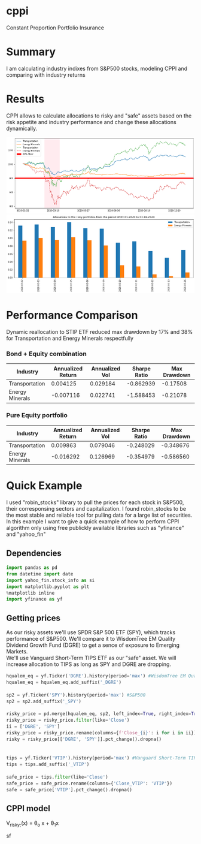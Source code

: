 # cppi
Constant Proportion Portfolio Insurance
# Summary
I am calculating industry indixes from S&P500 stocks, modeling CPPI and comparing with industry returns
# Results
CPPI allows to calculate allocations to risky and "safe" assets based on the risk appetite and industry performance and change these allocations dynamically.

![image info](./riskysafe.png)
<br>
![image info](./riskyalloc.png)

# Performance Comparison
Dynamic reallocation to STIP ETF reduced max drawdown by 17% and 38% for Transportation and Energy Minerals respectfully
### Bond + Equity combination
| Industry | Annualized Return | Annualized Vol | Sharpe Ratio | Max Drawdown |
|--------------|---|---|---|---|
|Transportation| 0.004125  |  0.029184 | -0.862939	  |  -0.17508 |
|Energy Minerals| -0.007116	  | 0.022741	  | -1.588453	  |-0.21078   |

### Pure Equity portfolio
| Industry | Annualized Return | Annualized Vol | Sharpe Ratio | Max Drawdown |
|--------------|---|---|---|---|
|Transportation| 0.009863	  |  0.079046 | -0.248029	  |  -0.348676 |
|Energy Minerals| -0.016292	  | 0.126969	  | -0.354979	  |-0.586560   |

# Quick Example
I used "robin_stocks" library to pull the prices for each stock in S&P500, their corresponsing sectors and capitalization. I found robin_stocks to be the most stable and reliable tool for pulling data for a large list of securities. <br>
In this example I want to give a quick example of how to perform CPPI algorithm only using free publickly available libraries such as "yfinance" and "yahoo_fin"

## Dependencies
```python
import pandas as pd
from datetime import date
import yahoo_fin.stock_info as si
import matplotlib.pyplot as plt
%matplotlib inline
import yfinance as yf
```
## Getting prices
As our risky assets we'll use SPDR S&P 500 ETF (SPY), which tracks performance of S&P500. We'll compare it to WisdomTree EM Quality Dividend Growth Fund (DGRE) to get a sence of exposure to Emerging Markets.<br>
We'll use Vanguard Short-Term TIPS ETF as our "safe" asset. We will increase allocation to TIPS as long as SPY and DGRE are dropping.
```python
hqualem_eq = yf.Ticker('DGRE').history(period='max') #WisdomTree EM Quality Dividend Growth Fund
hqualem_eq = hqualem_eq.add_suffix('_DGRE')

sp2 = yf.Ticker('SPY').history(period='max') #S&P500
sp2 = sp2.add_suffix('_SPY')

risky_price = pd.merge(hqualem_eq, sp2, left_index=True, right_index=True)
risky_price = risky_price.filter(like='Close')
ii = ['DGRE', 'SPY']
risky_price = risky_price.rename(columns={f'Close_{i}': i for i in ii})
risky = risky_price[['DGRE', 'SPY']].pct_change().dropna()


tips = yf.Ticker('VTIP').history(period='max') #Vanguard Short-Term TIPS ETF
tips = tips.add_suffix('_VTIP')

safe_price = tips.filter(like='Close')
safe_price = safe_price.rename(columns={'Close_VTIP': 'VTIP'})
safe = safe_price['VTIP'].pct_change().dropna()
```
## CPPI model

V<sub>risky;</sub>(x) = &theta;<sub>o</sub> x + &theta;<sub>1</sub>x


sf

